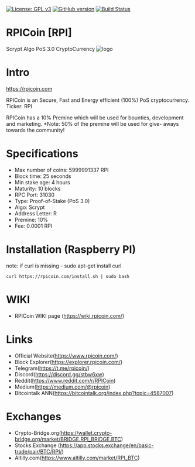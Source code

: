 [![License: GPL v3](https://img.shields.io/badge/License-GPL%20v3-blue.svg)](http://www.gnu.org/licenses/gpl-3.0)
[![GitHub version](https://badge.fury.io/gh/rpicoin%2Frpicore.svg)](https://badge.fury.io/gh/rpicoin%2Frpicore)
[![Build Status](https://travis-ci.org/rpicoin/rpicore.svg?branch=master)](https://travis-ci.org/rpicoin/rpicore)
# RPICoin [RPI]
Scrypt Algo PoS 3.0 CryptoCurrency
![logo](https://i.imgur.com/VhuAUbi.png)

Intro
==========================
https://rpicoin.com

RPICoin is an Secure, Fast and Energy efficient (100%) PoS cryptocurrency.
Ticker: RPI

RPICoin has a 10% Premine which will be used for bounties, development and marketing.
*Note: 50% of the premine will be used for give- aways towards the community! 

Specifications
==========================
* Max number of coins: 5999991337 RPI
* Block time: 25 seconds 
* Min stake age: 4 hours
* Maturity: 10 blocks
* RPC Port: 31030
* Type: Proof-of-Stake (PoS 3.0)
* Algo: Scrypt
* Address Letter: R
* Premine: 10%
* Fee: 0.0001 RPI 

Installation (Raspberry PI)
==========================
note: if curl is missing - sudo apt-get install curl

`curl https://rpicoin.com/install.sh | sudo bash`

WIKI
===========================
* RPICoin WIKI page (https://wiki.rpicoin.com/)<br>

Links
===========================
* Official Website(https://www.rpicoin.com/)<br>
* Block Explorer(https://explorer.rpicoin.com/)<br>
* Telegram(https://t.me/rpicoin/)<br>
* Discord(https://discord.gg/stbw6xw)<br>
* Reddit(https://www.reddit.com/r/RPICoin)<br>
* Medium(https://medium.com/@rpicoin)<br>
* Bitcointalk ANN(https://bitcointalk.org/index.php?topic=4587007)</br>


Exchanges
===========================
* Crypto-Bridge.org(https://wallet.crypto-bridge.org/market/BRIDGE.RPI_BRIDGE.BTC)<br>
* Stocks.Exchange (https://app.stocks.exchange/en/basic-trade/pair/BTC/RPI/)<br>
* Altilly.com(https://www.altilly.com/market/RPI_BTC)<br>
